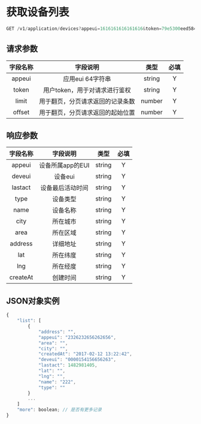 # 获取设备列表

```js
GET /v1/application/devices?appeui=1616161616161616&token=79e5300eed5845c5a5136862477f0760
```

## 请求参数

| **字段名称** | **字段说明** | **类型** | **必填** |
| :---: | :---: | :---: | :---: |
| appeui | 应用eui 64字符串 | string | Y |
| token | 用户token，用于对请求进行鉴权 | string | Y |
| limit | 用于翻页，分页请求返回的记录条数 | number | Y |
| offset | 用于翻页，分页请求返回的起始位置 | number | Y |

## 响应参数

| **字段名称** | **字段说明** | **类型** | **必填** |
| :---: | :---: | :---: | :---: |
| appeui | 设备所属app的EUI | string | Y |
| deveui | 设备eui | string | Y |
| lastact | 设备最后活动时间 | string | Y |
| type | 设备类型 | string | Y |
| name | 设备名称 | string | Y |
| city | 所在城市 | string | Y |
| area | 所在区域 | string | Y |
| address | 详细地址 | string | Y |
| lat | 所在纬度 | string | Y |
| lng | 所在经度 | string | Y |
| createAt | 创建时间 | string | Y |

## JSON对象实例

```js
{
    "list": [
        {
            "address": "",
            "appeui": "2326232656262656",
            "area": "",
            "city": "",
            "createdAt": "2017-02-12 13:22:42",
            "deveui": "0000154156656263",
            "lastact": 1482981405,
            "lat": "",
            "lng": "",
            "name": "222",
            "type": ""
        }
        ...
    ]
    "more": boolean; // 是否有更多记录
}
```



